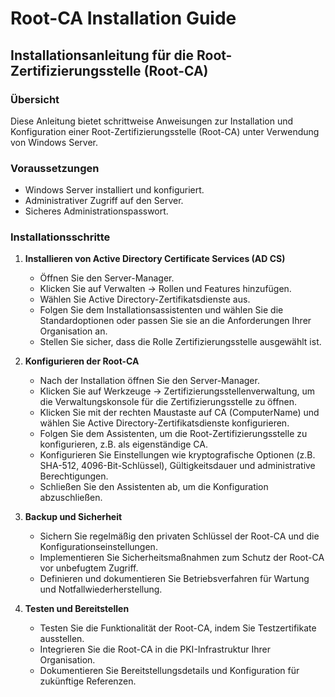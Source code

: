 # Root-CA Installation Guide

## Installationsanleitung für die Root-Zertifizierungsstelle (Root-CA)

### Übersicht

Diese Anleitung bietet schrittweise Anweisungen zur Installation und Konfiguration einer Root-Zertifizierungsstelle (Root-CA) unter Verwendung von Windows Server.

### Voraussetzungen

- Windows Server installiert und konfiguriert.
- Administrativer Zugriff auf den Server.
- Sicheres Administrationspasswort.

### Installationsschritte

1. **Installieren von Active Directory Certificate Services (AD CS)**

   - Öffnen Sie den Server-Manager.
   - Klicken Sie auf Verwalten -> Rollen und Features hinzufügen.
   - Wählen Sie Active Directory-Zertifikatsdienste aus.
   - Folgen Sie dem Installationsassistenten und wählen Sie die Standardoptionen oder passen Sie sie an die Anforderungen Ihrer Organisation an.
   - Stellen Sie sicher, dass die Rolle Zertifizierungsstelle ausgewählt ist.

2. **Konfigurieren der Root-CA**

   - Nach der Installation öffnen Sie den Server-Manager.
   - Klicken Sie auf Werkzeuge -> Zertifizierungsstellenverwaltung, um die Verwaltungskonsole für die Zertifizierungsstelle zu öffnen.
   - Klicken Sie mit der rechten Maustaste auf CA (ComputerName) und wählen Sie Active Directory-Zertifikatsdienste konfigurieren.
   - Folgen Sie dem Assistenten, um die Root-Zertifizierungsstelle zu konfigurieren, z.B. als eigenständige CA.
   - Konfigurieren Sie Einstellungen wie kryptografische Optionen (z.B. SHA-512, 4096-Bit-Schlüssel), Gültigkeitsdauer und administrative Berechtigungen.
   - Schließen Sie den Assistenten ab, um die Konfiguration abzuschließen.

3. **Backup und Sicherheit**

   - Sichern Sie regelmäßig den privaten Schlüssel der Root-CA und die Konfigurationseinstellungen.
   - Implementieren Sie Sicherheitsmaßnahmen zum Schutz der Root-CA vor unbefugtem Zugriff.
   - Definieren und dokumentieren Sie Betriebsverfahren für Wartung und Notfallwiederherstellung.

4. **Testen und Bereitstellen**

   - Testen Sie die Funktionalität der Root-CA, indem Sie Testzertifikate ausstellen.
   - Integrieren Sie die Root-CA in die PKI-Infrastruktur Ihrer Organisation.
   - Dokumentieren Sie Bereitstellungsdetails und Konfiguration für zukünftige Referenzen.
